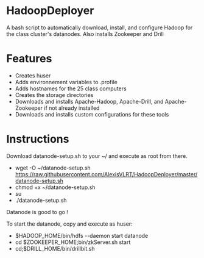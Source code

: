 # HadoopDeployer
A bash script to automatically download, install, and configure Hadoop for the class cluster's datanodes. Also installs Zookeeper and Drill

# Features

- Creates huser
- Adds environnement variables to .profile
- Adds hostnames for the 25 class computers
- Creates the storage directories
- Downloads and installs Apache-Hadoop, Apache-Drill, and Apache-Zookeeper if not already installed
- Downloads and installs custom configurations for these tools

# Instructions

Download datanode-setup.sh to your ~/ and execute as root from there.

 - wget -O ~/datanode-setup.sh https://raw.githubusercontent.com/AlexisVLRT/HadoopDeployer/master/datanode-setup.sh
 - chmod +x ~/datanode-setup.sh
 - su
 - ./datanode-setup.sh

Datanode is good to go !

To start the datanode, copy and execute as huser:
- $HADOOP_HOME/bin/hdfs --daemon start datanode
- cd $ZOOKEEPER_HOME;bin/zkServer.sh start
- cd;$DRILL_HOME/bin/drillbit.sh
